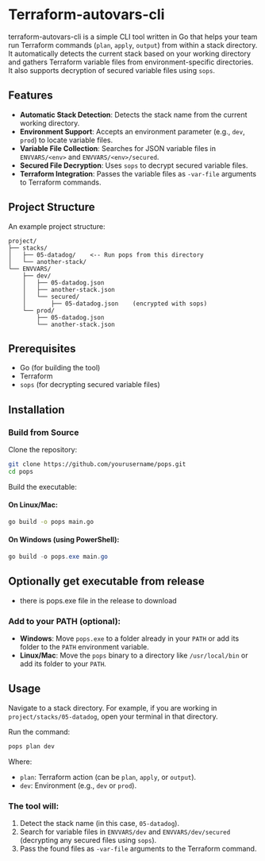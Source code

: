 # Terraform-autovars-cli

terraform-autovars-cli is a simple CLI tool written in Go that helps your team run Terraform commands (`plan`, `apply`, `output`) from within a stack directory. It automatically detects the current stack based on your working directory and gathers Terraform variable files from environment-specific directories. It also supports decryption of secured variable files using `sops`.

## Features

- **Automatic Stack Detection**: Detects the stack name from the current working directory.
- **Environment Support**: Accepts an environment parameter (e.g., `dev`, `prod`) to locate variable files.
- **Variable File Collection**: Searches for JSON variable files in `ENVVARS/<env>` and `ENVVARS/<env>/secured`.
- **Secured File Decryption**: Uses `sops` to decrypt secured variable files.
- **Terraform Integration**: Passes the variable files as `-var-file` arguments to Terraform commands.

## Project Structure

An example project structure:

```
project/
├── stacks/
│   ├── 05-datadog/    <-- Run pops from this directory
│   └── another-stack/
└── ENVVARS/
    ├── dev/
    │   ├── 05-datadog.json
    │   ├── another-stack.json
    │   └── secured/
    │       ├── 05-datadog.json    (encrypted with sops)
    └── prod/
        ├── 05-datadog.json
        └── another-stack.json
```

## Prerequisites

- Go (for building the tool)
- Terraform
- `sops` (for decrypting secured variable files)

## Installation

### Build from Source

Clone the repository:

```bash
git clone https://github.com/yourusername/pops.git
cd pops
```

Build the executable:

#### On Linux/Mac:
```bash
go build -o pops main.go
```

#### On Windows (using PowerShell):
```powershell
go build -o pops.exe main.go
```
## Optionally get executable from release
- there is pops.exe file in the release to download

### Add to your PATH (optional):

- **Windows**: Move `pops.exe` to a folder already in your `PATH` or add its folder to the `PATH` environment variable.
- **Linux/Mac**: Move the `pops` binary to a directory like `/usr/local/bin` or add its folder to your `PATH`.

## Usage

Navigate to a stack directory. For example, if you are working in `project/stacks/05-datadog`, open your terminal in that directory.

Run the command:

```bash
pops plan dev
```

Where:
- `plan`: Terraform action (can be `plan`, `apply`, or `output`).
- `dev`: Environment (e.g., `dev` or `prod`).

### The tool will:

1. Detect the stack name (in this case, `05-datadog`).
2. Search for variable files in `ENVVARS/dev` and `ENVVARS/dev/secured` (decrypting any secured files using `sops`).
3. Pass the found files as `-var-file` arguments to the Terraform command.

